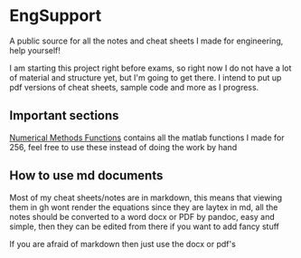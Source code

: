 # EngSupport

A public source for all the notes and cheat sheets I made for engineering, help yourself!

I am starting this project right before exams, so right now I do not have a lot of material and structure yet, but I'm going to get there. I intend to put up pdf versions of cheat sheets, sample code and more as I progress.

## Important sections

[Numerical Methods Functions](https://github.com/MountainGray/EngSupport/tree/main/Numerical-Methods(c)/Functions) contains all the matlab functions I made for 256, feel free to use these instead of doing the work by hand

## How to use md documents

Most of my cheat sheets/notes are in markdown, this means that viewing them in gh wont render the equations since they are laytex in md, all the notes should be converted to a word docx or PDF by pandoc, easy and simple, then they can be edited from there if you want to add fancy stuff

If you are afraid of markdown then just use the docx or pdf's
